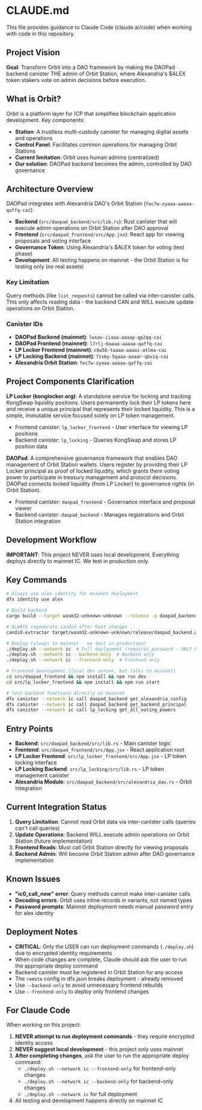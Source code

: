 # CLAUDE.md

This file provides guidance to Claude Code (claude.ai/code) when working with code in this repository.

## Project Vision

**Goal**: Transform Orbit into a DAO framework by making the DAOPad backend canister THE admin of Orbit Station, where Alexandria's $ALEX token stakers vote on admin decisions before execution.

## What is Orbit?

Orbit is a platform layer for ICP that simplifies blockchain application development. Key components:
- **Station**: A trustless multi-custody canister for managing digital assets and operations
- **Control Panel**: Facilitates common operations for managing Orbit Stations
- **Current limitation**: Orbit uses human admins (centralized)
- **Our solution**: DAOPad backend becomes the admin, controlled by DAO governance

## Architecture Overview

DAOPad integrates with Alexandria DAO's Orbit Station (`fec7w-zyaaa-aaaaa-qaffq-cai`):
- **Backend** (`src/daopad_backend/src/lib.rs`): Rust canister that will execute admin operations on Orbit Station after DAO approval
- **Frontend** (`src/daopad_frontend/src/App.jsx`): React app for viewing proposals and voting interface
- **Governance Token**: Using Alexandria's $ALEX token for voting (test phase)
- **Development**: All testing happens on mainnet - the Orbit Station is for testing only (no real assets)

### Key Limitation
Query methods (like `list_requests`) cannot be called via inter-canister calls. This only affects reading data - the backend CAN and WILL execute update operations on Orbit Station.

### Canister IDs
- **DAOPad Backend (mainnet)**: `lwsav-iiaaa-aaaap-qp2qq-cai`
- **DAOPad Frontend (mainnet)**: `l7rlj-6aaaa-aaaaa-qaffq-cai`
- **LP Locker Frontend (mainnet)**: `c6w56-taaaa-aaaai-atlma-cai`
- **LP Locking Backend (mainnet)**: `7zv6y-5qaaa-aaaar-qbviq-cai`
- **Alexandria Orbit Station**: `fec7w-zyaaa-aaaaa-qaffq-cai`

## Project Components Clarification

**LP Locker (konglocker.org)**: A standalone service for locking and tracking KongSwap liquidity positions. Users permanently lock their LP tokens here and receive a unique principal that represents their locked liquidity. This is a simple, immutable service focused solely on LP token management.
- Frontend canister: `lp_locker_frontend` - User interface for viewing LP positions
- Backend canister: `lp_locking` - Queries KongSwap and stores LP position data

**DAOPad**: A comprehensive governance framework that enables DAO management of Orbit Station wallets. Users register by providing their LP Locker principal as proof of locked liquidity, which grants them voting power to participate in treasury management and protocol decisions. DAOPad connects locked liquidity (from LP Locker) to governance rights (in Orbit Station).
- Frontend canister: `daopad_frontend` - Governance interface and proposal viewer
- Backend canister: `daopad_backend` - Manages registrations and Orbit Station integration

## Development Workflow

**IMPORTANT**: This project NEVER uses local development. Everything deploys directly to mainnet IC. We test in production only.

## Key Commands

```bash
# Always use alex identity for mainnet deployment
dfx identity use alex

# Build backend
cargo build --target wasm32-unknown-unknown --release -p daopad_backend --locked

# ALWAYS regenerate candid after Rust changes
candid-extractor target/wasm32-unknown-unknown/release/daopad_backend.wasm > src/daopad_backend/daopad_backend.did

# Deploy (always to mainnet - we test in production)
./deploy.sh --network ic  # Full deployment (requires password - ONLY RUN BY USER)
./deploy.sh --network ic --backend-only  # Backend only
./deploy.sh --network ic --frontend-only  # Frontend only

# Frontend development (local dev server, but talks to mainnet)
cd src/daopad_frontend && npm install && npm run dev
cd src/lp_locker_frontend && npm install && npm run start

# Test backend functions directly on mainnet
dfx canister --network ic call daopad_backend get_alexandria_config
dfx canister --network ic call daopad_backend get_backend_principal
dfx canister --network ic call lp_locking get_all_voting_powers
```

## Entry Points

- **Backend**: `src/daopad_backend/src/lib.rs` - Main canister logic  
- **Frontend**: `src/daopad_frontend/src/App.jsx` - React application root
- **LP Locker Frontend**: `src/lp_locker_frontend/src/App.jsx` - LP token locking interface
- **LP Locking Backend**: `src/lp_locking/src/lib.rs` - LP token management canister
- **Alexandria Module**: `src/daopad_backend/src/alexandria_dao.rs` - Orbit integration

## Current Integration Status

1. **Query Limitation**: Cannot read Orbit data via inter-canister calls (queries can't call queries)
2. **Update Operations**: Backend WILL execute admin operations on Orbit Station (future implementation)
3. **Frontend Reads**: Must call Orbit Station directly for viewing proposals
4. **Backend Admin**: Will become Orbit Station admin after DAO governance implementation

## Known Issues

- **"ic0_call_new" error**: Query methods cannot make inter-canister calls
- **Decoding errors**: Orbit uses inline records in variants, not named types
- **Password prompts**: Mainnet deployment needs manual password entry for alex identity

## Deployment Notes

- **CRITICAL**: Only the USER can run deployment commands (`./deploy.sh`) due to encrypted identity requirements
- When code changes are complete, Claude should ask the user to run the appropriate deploy command  
- Backend canister must be registered in Orbit Station for any access
- The `remote` config in dfx.json breaks deployment - already removed
- Use `--backend-only` to avoid unnecessary frontend rebuilds
- Use `--frontend-only` to deploy only frontend changes

## For Claude Code

When working on this project:
1. **NEVER attempt to run deployment commands** - they require encrypted identity access
2. **NEVER suggest local development** - this project only uses mainnet
3. **After completing changes**, ask the user to run the appropriate deploy command:
   - `./deploy.sh --network ic --frontend-only` for frontend-only changes
   - `./deploy.sh --network ic --backend-only` for backend-only changes  
   - `./deploy.sh --network ic` for full deployment
4. All testing and development happens directly on mainnet IC